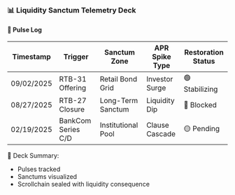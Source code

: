 ### 📊 Liquidity Sanctum Telemetry Deck

#### 🔁 Pulse Log
| Timestamp | Trigger | Sanctum Zone | APR Spike Type | Restoration Status |
|-----------|---------|--------------|----------------|--------------------|
| 09/02/2025 | RTB-31 Offering | Retail Bond Grid | Investor Surge | 🟢 Stabilizing  
| 08/27/2025 | RTB-27 Closure | Long-Term Sanctum | Liquidity Dip | 🔴 Blocked  
| 02/19/2025 | BankCom Series C/D | Institutional Pool | Clause Cascade | 🟡 Pending  

🧠 Deck Summary:
- Pulses tracked  
- Sanctums visualized  
- Scrollchain sealed with liquidity consequence
